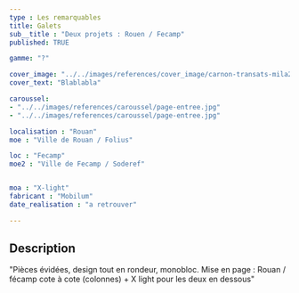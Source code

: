 ```yaml
---
type : Les remarquables
title: Galets
sub__title : "Deux projets : Rouen / Fecamp"
published: TRUE

gamme: "?" 

cover_image: "../../images/references/cover_image/carnon-transats-mila2.jpg"
cover_text: "Blablabla"

caroussel: 
- "../../images/references/caroussel/page-entree.jpg"
- "../../images/references/caroussel/page-entree.jpg"

localisation : "Rouan"
moe : "Ville de Rouan / Folius"

loc : "Fecamp"
moe2 : "Ville de Fecamp / Soderef"


moa : "X-light"
fabricant : "Mobilum"
date_realisation : "a retrouver"

---
```


## Description
 "Pièces évidées, design tout en rondeur, monobloc. Mise en page : Rouan / fécamp cote à cote (colonnes) + X light pour les deux en dessous"
